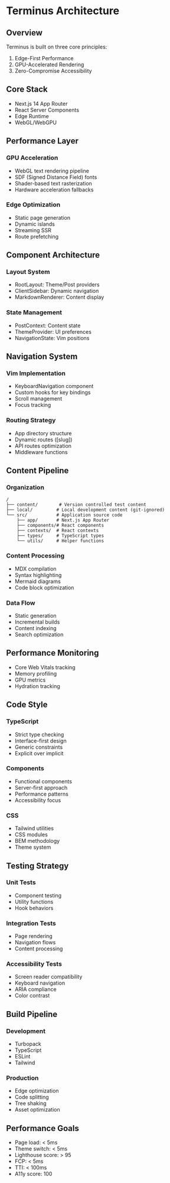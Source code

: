 # Terminus Architecture

## Overview

Terminus is built on three core principles:
1. Edge-First Performance
2. GPU-Accelerated Rendering
3. Zero-Compromise Accessibility

## Core Stack

- Next.js 14 App Router
- React Server Components
- Edge Runtime
- WebGL/WebGPU

## Performance Layer

### GPU Acceleration
- WebGL text rendering pipeline
- SDF (Signed Distance Field) fonts
- Shader-based text rasterization
- Hardware acceleration fallbacks

### Edge Optimization
- Static page generation
- Dynamic islands
- Streaming SSR
- Route prefetching

## Component Architecture

### Layout System
- RootLayout: Theme/Post providers
- ClientSidebar: Dynamic navigation
- MarkdownRenderer: Content display

### State Management
- PostContext: Content state
- ThemeProvider: UI preferences
- NavigationState: Vim positions

## Navigation System

### Vim Implementation
- KeyboardNavigation component
- Custom hooks for key bindings
- Scroll management
- Focus tracking

### Routing Strategy
- App directory structure
- Dynamic routes ([slug])
- API routes optimization
- Middleware functions

## Content Pipeline

### Organization
```
/
├── content/        # Version controlled test content
├── local/         # Local development content (git-ignored)
└── src/           # Application source code
    ├── app/       # Next.js App Router
    ├── components/# React components
    ├── contexts/  # React contexts
    ├── types/     # TypeScript types
    └── utils/     # Helper functions
```

### Content Processing
- MDX compilation
- Syntax highlighting
- Mermaid diagrams
- Code block optimization

### Data Flow
- Static generation
- Incremental builds
- Content indexing
- Search optimization

## Performance Monitoring

- Core Web Vitals tracking
- Memory profiling
- GPU metrics
- Hydration tracking

## Code Style

### TypeScript
- Strict type checking
- Interface-first design
- Generic constraints
- Explicit over implicit

### Components
- Functional components
- Server-first approach
- Performance patterns
- Accessibility focus

### CSS
- Tailwind utilities
- CSS modules
- BEM methodology
- Theme system

## Testing Strategy

### Unit Tests
- Component testing
- Utility functions
- Hook behaviors

### Integration Tests
- Page rendering
- Navigation flows
- Content processing

### Accessibility Tests
- Screen reader compatibility
- Keyboard navigation
- ARIA compliance
- Color contrast

## Build Pipeline

### Development
- Turbopack
- TypeScript
- ESLint
- Tailwind

### Production
- Edge optimization
- Code splitting
- Tree shaking
- Asset optimization

## Performance Goals

- Page load: < 5ms
- Theme switch: < 5ms
- Lighthouse score: > 95
- FCP: < 5ms
- TTI: < 100ms
- A11y score: 100
